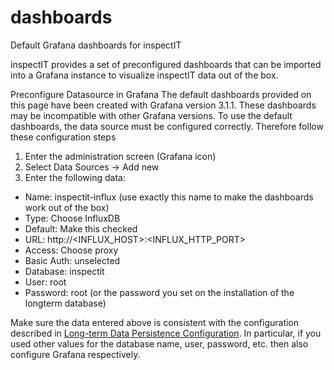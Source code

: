 # dashboards
Default Grafana dashboards for inspectIT

inspectIT provides a set of preconfigured dashboards that can be imported into a Grafana instance to visualize inspectIT data out of the box.

Preconfigure Datasource in Grafana
The default dashboards provided on this page have been created with Grafana version 3.1.1. These dashboards may be incompatible with other Grafana versions.
To use the default dashboards, the data source must be configured correctly. Therefore follow these configuration steps

1. Enter the administration screen (Grafana icon)
2. Select Data Sources → Add new
3. Enter the following data:
  * Name: inspectit-influx (use exactly this name to make the dashboards work out of the box)
  * Type: Choose InfluxDB
  * Default: Make this checked
  * URL: http://<INFLUX_HOST>:<INFLUX_HTTP_PORT>
  * Access: Choose proxy
  * Basic Auth: unselected
  * Database: inspectit 
  * User: root
  * Password: root (or the password you set on the installation of the longterm database)

Make sure the data entered above is consistent with the configuration described in [Long-term Data Persistence Configuration](https://inspectit-performance.atlassian.net/wiki/display/DOC17/Long-term+Data+Persistence+Configuration). In particular, if you used other values for the database name, user, password, etc. then also configure Grafana respectively.
